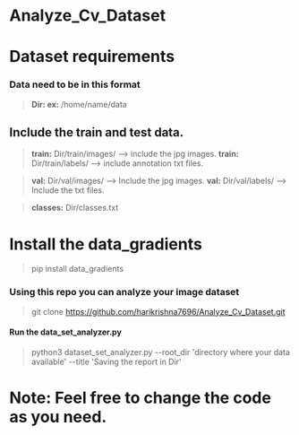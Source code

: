 # Analyze_Cv_Dataset

# Dataset requirements

### Data need to be in this format

> **Dir: ex:** /home/name/data

## Include the train and test data.
> **train:** Dir/train/images/ --> include the jpg images.
> **train:** Dir/train/labels/ --> include annotation txt files.

> **val:** Dir/val/images/ --> Include the jpg images.
> **val:** Dir/val/labels/ --> Include the  txt files.

> **classes:** Dir/classes.txt

# Install the data_gradients
> pip install data_gradients

### Using this repo you can analyze your image dataset

> git clone https://github.com/harikrishna7696/Analyze_Cv_Dataset.git

#### Run the data_set_analyzer.py
> python3 dataset_set_analyzer.py --root_dir 'directory where your data available' --title 'Saving the report in Dir'


# Note: Feel free to change the code as you need.
